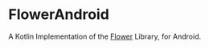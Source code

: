 # FlowerAndroid
 A Kotlin Implementation of the [Flower](https://github.com/OperatorFoundation/Flower.git) Library, for Android.
